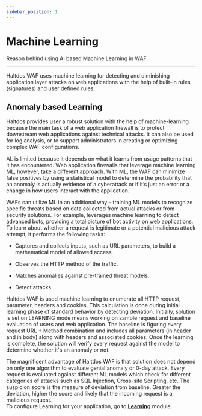 ```yaml
---
sidebar_position: 1
---
```


# Machine Learning

Reason behind using AI based Machine Learning in WAF.

---

Haltdos WAF uses machine learning for detecting and diminishing application layer attacks on web applications with the help of built-in rules (signatures) and user defined rules. 

## Anomaly based Learning

Haltdos provides user a robust solution with the help of machine-learning because the main task of a web application firewall is to protect downstream web applications against technical attacks. It can also be used for log analysis, or to support administrators in creating or optimizing complex WAF configurations.

AL is limited because it depends on what it learns from usage patterns that it has encountered. Web application firewalls that leverage machine learning ML, however, take a different approach. With ML, the WAF can minimize false positives by using a statistical model to determine the probability that an anomaly is actually evidence of a cyberattack or if it’s just an error or a change in how users interact with the application.

WAFs can utilize ML in an additional way – training ML models to recognize specific threats based on data collected from actual attacks or from security solutions. For example, leverages machine learning to detect advanced bots, providing a total picture of bot activity on web applications. To learn about whether a request is legitimate or a potential malicious attack attempt, it performs the following tasks:

- Captures and collects inputs, such as URL parameters, to build a mathematical model of allowed access.

- Observes the HTTP method of the traffic.

- Matches anomalies against pre-trained threat models.

- Detect attacks.

Haltdos WAF is used machine learning to enumerate all HTTP request, parameter, headers and cookies. This calculation is done during initial learning phase of standard behavior by detecting deviation. Initially, solution is set on LEARNING mode means working on sample request and baseline evaluation of users and web application. The baseline is figuring every request URL + Method combination and includes all parameters (in header and in body) along with headers and associated cookies. Once the learning is complete, the solution will verify every request against the model to determine whether it's an anomaly or not.

The magnificent advantage of Haltdos WAF is that solution does not depend on only one algorithm to evaluate genial anomaly or 0-day attack. Every request is evaluated against different ML models which check for different categories of attacks such as SQL Injection, Cross-site Scripting, etc. The suspicion score is the measure of deviation from baseline. Greater the deviation, higher the score and likely that the incoming request is a malicious request.  
To configure Learning for your application, go to [**Learning**](/enterprise/waf/listener/Setting/learningSetting) module.
